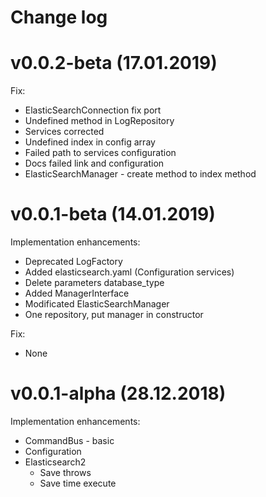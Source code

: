 # Change log

# v0.0.2-beta (17.01.2019)

Fix:

* ElasticSearchConnection fix port
* Undefined method in LogRepository
* Services corrected
* Undefined index in config array
* Failed path to services configuration
* Docs failed link and configuration
* ElasticSearchManager - create method to index method

# v0.0.1-beta (14.01.2019)

Implementation enhancements:

* Deprecated LogFactory
* Added elasticsearch.yaml (Configuration services)
* Delete parameters database_type
* Added ManagerInterface
* Modificated ElasticSearchManager
* One repository, put manager in constructor

Fix:

* None

# v0.0.1-alpha (28.12.2018)

Implementation enhancements:

* CommandBus - basic
* Configuration
* Elasticsearch2
    * Save throws
    * Save time execute